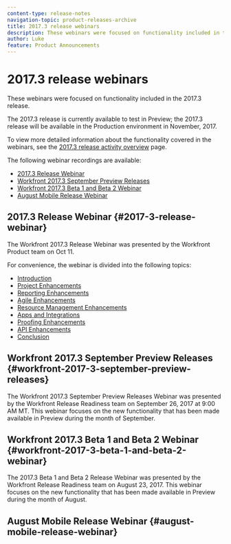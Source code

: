 ```yaml
---
content-type: release-notes
navigation-topic: product-releases-archive
title: 2017.3 release webinars
description: These webinars were focused on functionality included in the 2017.3 release.
author: Luke
feature: Product Announcements
---
```


# 2017.3 release webinars

These webinars were focused on functionality included in the 2017.3 release.&nbsp;

The 2017.3 release is currently available to test in Preview; the 2017.3 release will be available in the Production environment in November, 2017.

To view more detailed information about the functionality covered in the webinars, see the [2017.3 release activity overview](../../../../product-announcements/product-releases/quarterly-release-archive/2017.3-release-activity/2017.3-release-activity-overview.md) page.

The following webinar recordings are available:

* [2017.3 Release Webinar](#2017-3-release-webinar) 
* [Workfront 2017.3 September Preview Releases](#workfront-2017-3-september-preview-releases) 
* [Workfront 2017.3 Beta 1 and Beta 2 Webinar](#workfront-2017-3-beta-1-and-beta-2-webinar) 
* [August Mobile Release Webinar](#august-mobile-release-webinar)

## 2017.3 Release Webinar {#2017-3-release-webinar}

The Workfront 2017.3 Release Webinar was presented by the Workfront Product team on Oct 11. &nbsp;

For convenience, the webinar is divided into the following topics:

* [Introduction](#introduction) 
* [Project Enhancements](#project-enhancements) 
* [Reporting Enhancements](#reporting-enhancements) 
* [Agile Enhancements](#agile-enhancements) 
* [Resource Management Enhancements](#resource-management-enhancements) 
* [Apps and Integrations](#apps-and-integrations) 
* [Proofing Enhancements](#proofing-enhancements) 
* [API Enhancements](#api-enhancements) 
* [Conclusion](#conclusion)

## Workfront 2017.3 September Preview Releases {#workfront-2017-3-september-preview-releases}

The Workfront 2017.3 September&nbsp;Preview Releases Webinar was presented by the Workfront Release Readiness team on September&nbsp;26, 2017 at 9:00 AM MT. This webinar focuses on the new functionality that has been made available in Preview during the month of September.

## Workfront 2017.3&nbsp;Beta 1 and Beta 2 Webinar {#workfront-2017-3-beta-1-and-beta-2-webinar}

The 2017.3 Beta 1 and Beta 2&nbsp;Release Webinar was presented by the Workfront Release Readiness team on August 23, 2017. This webinar focuses on the new functionality that has been made available in Preview during the month of August.

## August Mobile Release Webinar {#august-mobile-release-webinar}
